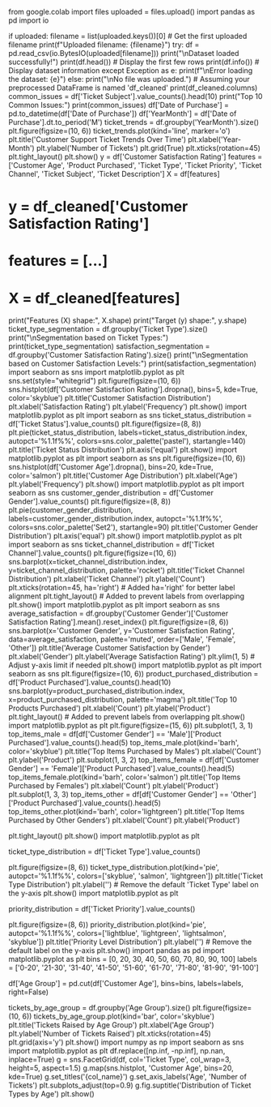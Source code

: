 from google.colab import files
uploaded = files.upload()
import pandas as pd
import io

if uploaded:
    filename = list(uploaded.keys())[0]  # Get the first uploaded filename
    print(f"Uploaded filename: {filename}")
    try:
        df = pd.read_csv(io.BytesIO(uploaded[filename]))
        print("\nDataset loaded successfully!")
        print(df.head())  # Display the first few rows
        print(df.info())  # Display dataset information
    except Exception as e:
        print(f"\nError loading the dataset: {e}")
else:
    print("\nNo file was uploaded.")
    # Assuming your preprocessed DataFrame is named 'df_cleaned'
print(df_cleaned.columns)
common_issues = df['Ticket Subject'].value_counts().head(10)
print("Top 10 Common Issues:")
print(common_issues)
df['Date of Purchase'] = pd.to_datetime(df['Date of Purchase'])
df['YearMonth'] = df['Date of Purchase'].dt.to_period('M')
ticket_trends = df.groupby('YearMonth').size()
plt.figure(figsize=(10, 6))
ticket_trends.plot(kind='line', marker='o')
plt.title('Customer Support Ticket Trends Over Time')
plt.xlabel('Year-Month')
plt.ylabel('Number of Tickets')
plt.grid(True)
plt.xticks(rotation=45)
plt.tight_layout()
plt.show()
y = df['Customer Satisfaction Rating']
features = ['Customer Age', 'Product Purchased', 'Ticket Type', 'Ticket Priority', 'Ticket Channel', 'Ticket Subject', 'Ticket Description']
X = df[features]
# y = df_cleaned['Customer Satisfaction Rating']
# features = [...]
# X = df_cleaned[features]

print("Features (X) shape:", X.shape)
print("Target (y) shape:", y.shape)
ticket_type_segmentation = df.groupby('Ticket Type').size()
print("\nSegmentation based on Ticket Types:")
print(ticket_type_segmentation)
satisfaction_segmentation = df.groupby('Customer Satisfaction Rating').size()
print("\nSegmentation based on Customer Satisfaction Levels:")
print(satisfaction_segmentation)
import seaborn as sns
import matplotlib.pyplot as plt
sns.set(style="whitegrid")
plt.figure(figsize=(10, 6))
sns.histplot(df['Customer Satisfaction Rating'].dropna(), bins=5, kde=True, color='skyblue')
plt.title('Customer Satisfaction Distribution')
plt.xlabel('Satisfaction Rating')
plt.ylabel('Frequency')
plt.show()
import matplotlib.pyplot as plt
import seaborn as sns
ticket_status_distribution = df['Ticket Status'].value_counts()
plt.figure(figsize=(8, 8))
plt.pie(ticket_status_distribution,
        labels=ticket_status_distribution.index,
        autopct='%1.1f%%',
        colors=sns.color_palette('pastel'),
        startangle=140)
plt.title('Ticket Status Distribution')
plt.axis('equal')
plt.show()
import matplotlib.pyplot as plt
import seaborn as sns
plt.figure(figsize=(10, 6))
sns.histplot(df['Customer Age'].dropna(), bins=20, kde=True, color='salmon')
plt.title('Customer Age Distribution')
plt.xlabel('Age')
plt.ylabel('Frequency')
plt.show()
import matplotlib.pyplot as plt
import seaborn as sns
customer_gender_distribution = df['Customer Gender'].value_counts()
plt.figure(figsize=(8, 8))
plt.pie(customer_gender_distribution,
        labels=customer_gender_distribution.index,
        autopct='%1.1f%%',
        colors=sns.color_palette('Set2'),
        startangle=90)
plt.title('Customer Gender Distribution')
plt.axis('equal')
plt.show()
import matplotlib.pyplot as plt
import seaborn as sns
ticket_channel_distribution = df['Ticket Channel'].value_counts()
plt.figure(figsize=(10, 6))
sns.barplot(x=ticket_channel_distribution.index,
            y=ticket_channel_distribution,
            palette='rocket')
plt.title('Ticket Channel Distribution')
plt.xlabel('Ticket Channel')
plt.ylabel('Count')
plt.xticks(rotation=45, ha='right') # Added ha='right' for better label alignment
plt.tight_layout() # Added to prevent labels from overlapping
plt.show()
import matplotlib.pyplot as plt
import seaborn as sns
average_satisfaction = df.groupby('Customer Gender')['Customer Satisfaction Rating'].mean().reset_index()
plt.figure(figsize=(8, 6))
sns.barplot(x='Customer Gender', y='Customer Satisfaction Rating', data=average_satisfaction, palette='muted', order=['Male', 'Female', 'Other'])
plt.title('Average Customer Satisfaction by Gender')
plt.xlabel('Gender')
plt.ylabel('Average Satisfaction Rating')
plt.ylim(1, 5) # Adjust y-axis limit if needed
plt.show()
import matplotlib.pyplot as plt
import seaborn as sns
plt.figure(figsize=(10, 6))
product_purchased_distribution = df['Product Purchased'].value_counts().head(10)
sns.barplot(y=product_purchased_distribution.index,
            x=product_purchased_distribution,
            palette='magma')
plt.title('Top 10 Products Purchased')
plt.xlabel('Count')
plt.ylabel('Product')
plt.tight_layout() # Added to prevent labels from overlapping
plt.show()
import matplotlib.pyplot as plt
plt.figure(figsize=(15, 6))
plt.subplot(1, 3, 1)
top_items_male = df[df['Customer Gender'] == 'Male']['Product Purchased'].value_counts().head(5)
top_items_male.plot(kind='barh', color='skyblue')
plt.title('Top Items Purchased by Males')
plt.xlabel('Count')
plt.ylabel('Product')
plt.subplot(1, 3, 2)
top_items_female = df[df['Customer Gender'] == 'Female']['Product Purchased'].value_counts().head(5)
top_items_female.plot(kind='barh', color='salmon')
plt.title('Top Items Purchased by Females')
plt.xlabel('Count')
plt.ylabel('Product')
plt.subplot(1, 3, 3)
top_items_other = df[df['Customer Gender'] == 'Other']['Product Purchased'].value_counts().head(5)
top_items_other.plot(kind='barh', color='lightgreen')
plt.title('Top Items Purchased by Other Genders')
plt.xlabel('Count')
plt.ylabel('Product')

plt.tight_layout()
plt.show()
import matplotlib.pyplot as plt

ticket_type_distribution = df['Ticket Type'].value_counts()

plt.figure(figsize=(8, 6))
ticket_type_distribution.plot(kind='pie', autopct='%1.1f%%',
                             colors=['skyblue', 'salmon', 'lightgreen'])
plt.title('Ticket Type Distribution')
plt.ylabel('')  # Remove the default 'Ticket Type' label on the y-axis
plt.show()
import matplotlib.pyplot as plt

priority_distribution = df['Ticket Priority'].value_counts()

plt.figure(figsize=(8, 6))
priority_distribution.plot(kind='pie', autopct='%1.1f%%',
                            colors=['lightblue', 'lightgreen', 'lightsalmon', 'skyblue'])
plt.title('Priority Level Distribution')
plt.ylabel('')  # Remove the default label on the y-axis
plt.show()
import pandas as pd
import matplotlib.pyplot as plt
bins = [0, 20, 30, 40, 50, 60, 70, 80, 90, 100]
labels = ['0-20', '21-30', '31-40', '41-50', '51-60', '61-70',
          '71-80', '81-90', '91-100']

df['Age Group'] = pd.cut(df['Customer Age'], bins=bins,
                        labels=labels, right=False)

tickets_by_age_group = df.groupby('Age Group').size()
plt.figure(figsize=(10, 6))
tickets_by_age_group.plot(kind='bar', color='skyblue')
plt.title('Tickets Raised by Age Group')
plt.xlabel('Age Group')
plt.ylabel('Number of Tickets Raised')
plt.xticks(rotation=45)
plt.grid(axis='y')
plt.show()
import numpy as np
import seaborn as sns
import matplotlib.pyplot as plt
df.replace([np.inf, -np.inf], np.nan, inplace=True)
g = sns.FacetGrid(df, col='Ticket Type', col_wrap=3,
                  height=5, aspect=1.5)
g.map(sns.histplot, 'Customer Age', bins=20, kde=True)
g.set_titles('{col_name}')
g.set_axis_labels('Age', 'Number of Tickets')
plt.subplots_adjust(top=0.9)
g.fig.suptitle('Distribution of Ticket Types by Age')
plt.show()

